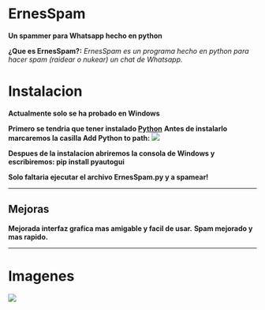 # ErnesSpam
**Un spammer para Whatsapp hecho en python**

**¿Que es ErnesSpam?:** *ErnesSpam es un programa hecho en python para hacer spam (raidear o nukear) un chat de Whatsapp.*

# Instalacion
**Actualmente solo se ha probado en Windows**

**Primero se tendria que tener instalado [Python](https://www.python.org/downloads/)**
**Antes de instalarlo marcaremos la casilla Add Python to path:**
<img src="https://miro.medium.com/max/1344/0*7nOyowsPsGI19pZT.png">

**Despues de la instalacion abriremos la consola de Windows y escribiremos: pip install pyautogui**

**Solo faltaria ejecutar el archivo ErnesSpam.py y a spamear!**

--------------------------

## Mejoras

**Mejorada interfaz grafica mas amigable y facil de usar.**
**Spam mejorado y mas rapido.**

------------------------------------

# Imagenes

<img src="https://media.discordapp.net/attachments/995599976463859713/1033621046449938452/unknown.png?width=311&height=346">
